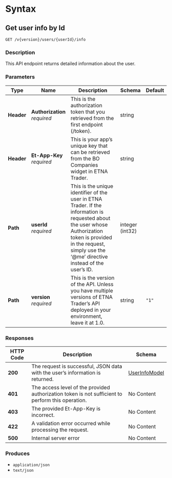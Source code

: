 # Syntax

## Get user info by Id

```
GET /v{version}/users/{userId}/info
```

### Description

This API endpoint returns detailed information about the user.

### Parameters

| Type       | Name                                                         | Description                                                                                                                                                                                                             | Schema          | Default |
| ---------- | ------------------------------------------------------------ | ----------------------------------------------------------------------------------------------------------------------------------------------------------------------------------------------------------------------- | --------------- | ------- |
| **Header** | <p><strong>Authorization</strong>  <br><em>required</em></p> | This is the authorization token that you retrieved from the first endpoint (/token).                                                                                                                                    | string          |         |
| **Header** | <p><strong>Et-App-Key</strong>  <br><em>required</em></p>    | This is your app’s unique key that can be retrieved from the BO Companies widget in ETNA Trader.                                                                                                                        | string          |         |
| **Path**   | <p><strong>userId</strong>  <br><em>required</em></p>        | This is the unique identifier of the user in ETNA Trader. If the information is requested about the user whose Authorization token is provided in the request, simply use the ‘@me’ directive instead of the user’s ID. | integer (int32) |         |
| **Path**   | <p><strong>version</strong>  <br><em>required</em></p>       | This is the version of the API. Unless you have multiple versions of ETNA Trader’s API deployed in your environment, leave it at 1.0.                                                                                   | string          | `"1"`   |

### Responses

| HTTP Code | Description                                                                                       | Schema                                               |
| --------- | ------------------------------------------------------------------------------------------------- | ---------------------------------------------------- |
| **200**   | The request is successful, JSON data with the user’s information is returned.                     | [UserInfoModel](users\_getuserinfo.md#userinfomodel) |
| **401**   | The access level of the provided authorization token is not sufficient to perform this operation. | No Content                                           |
| **403**   | The provided Et-App-Key is incorrect.                                                             | No Content                                           |
| **422**   | A validation error occurred while processing the request.                                         | No Content                                           |
| **500**   | Internal server error                                                                             | No Content                                           |

### Produces

* `application/json`
* `text/json`
